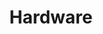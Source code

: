 ---
# Featured tags need to have either the `list` or `grid` layout (PRO only).
layout: grid

# The title of the tag's page.
title: Hardware

# The name of the tag, used in a post's front matter (e.g. tags: [<slug>]).
slug: hardware

# (Optional) Write a short (~150 characters) description of this featured tag.
description: >
  Posts about electronics hardware development.

# (Optional) You can disable grouping posts by date.
no_groups: true

# Exclude this example category from the sitemap.
# DON'T USE THIS SETTING IN YOUR CATEGORIES!
sitemap: false
---